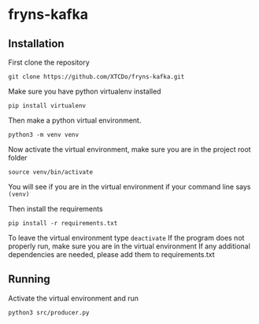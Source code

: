 # fryns-kafka

## Installation
First clone the repository
```
git clone https://github.com/XTCDo/fryns-kafka.git
```

Make sure you have python virtualenv installed
```
pip install virtualenv
```

Then make a python virtual environment. 
```
python3 -m venv venv
```

Now activate the virtual environment, make sure you are in the project root folder
```
source venv/bin/activate
```
You will see if you are in the virtual environment if your command line says `(venv)`

Then install the requirements
```
pip install -r requirements.txt
```

To leave the virtual environment type `deactivate`
If the program does not properly run, make sure you are in the virtual environment
If any additional dependencies are needed, please add them to requirements.txt

## Running
Activate the virtual environment and run
```
python3 src/producer.py
```
